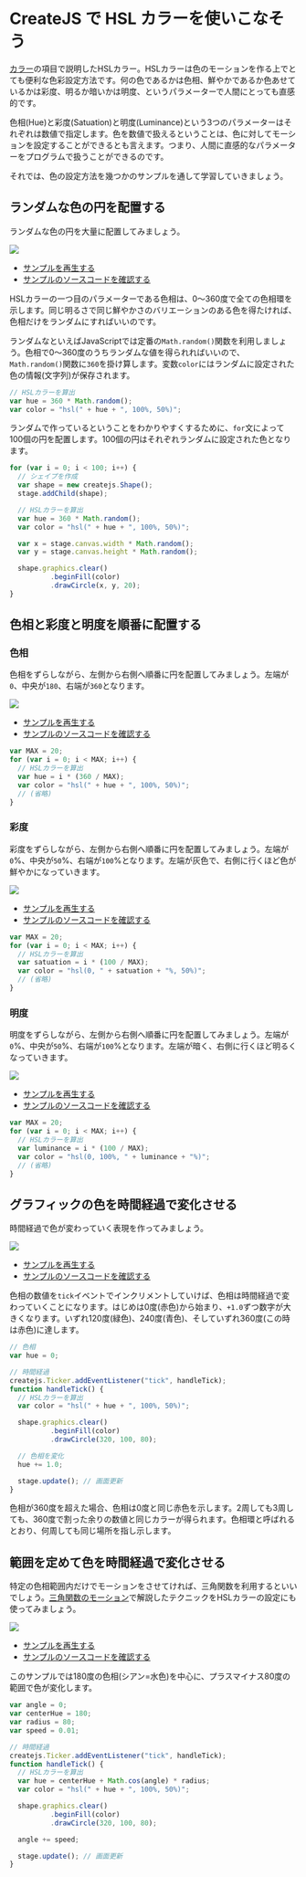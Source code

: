 # CreateJS で HSL カラーを使いこなそう

[カラー](color.md)の項目で説明したHSLカラー。HSLカラーは色のモーションを作る上でとても便利な色彩設定方法です。何の色であるかは色相、鮮やかであるか色あせているかは彩度、明るか暗いかは明度、というパラメーターで人間にとっても直感的です。

色相(Hue)と彩度(Satuation)と明度(Luminance)という3つのパラメーターはそれぞれは数値で指定します。色を数値で扱えるということは、色に対してモーションを設定することができるとも言えます。つまり、人間に直感的なパラメーターをプログラムで扱うことができるのです。

それでは、色の設定方法を幾つかのサンプルを通して学習していきましょう。

## ランダムな色の円を配置する

ランダムな色の円を大量に配置してみましょう。

![](../imgs/color_hsl_dots.html.png)

- [サンプルを再生する](https://ics-creative.github.io/tutorial-createjs/samples/color_hsl_dots.html)
- [サンプルのソースコードを確認する](../samples/color_hsl_dots.html)

HSLカラーの一つ目のパラメーターである色相は、0〜360度で全ての色相環を示します。同じ明るさで同じ鮮やかさのバリエーションのある色を得たければ、色相だけをランダムにすればいいのです。

ランダムなといえばJavaScriptでは定番の`Math.random()`関数を利用しましょう。色相で0〜360度のうちランダムな値を得られればいいので、`Math.random()`関数に`360`を掛け算します。変数`color`にはランダムに設定された色の情報(文字列)が保存されます。

```js
// HSLカラーを算出
var hue = 360 * Math.random();
var color = "hsl(" + hue + ", 100%, 50%)";
```

ランダムで作っているということをわかりやすくするために、`for`文によって100個の円を配置します。100個の円はそれぞれランダムに設定された色となります。

```js
for (var i = 0; i < 100; i++) {
  // シェイプを作成
  var shape = new createjs.Shape();
  stage.addChild(shape);

  // HSLカラーを算出
  var hue = 360 * Math.random();
  var color = "hsl(" + hue + ", 100%, 50%)";

  var x = stage.canvas.width * Math.random();
  var y = stage.canvas.height * Math.random();

  shape.graphics.clear()
          .beginFill(color)
          .drawCircle(x, y, 20);
}
```

## 色相と彩度と明度を順番に配置する

### 色相

色相をずらしながら、左側から右側へ順番に円を配置してみましょう。左端が`0`、中央が`180`、右端が`360`となります。

![](../imgs/color_hsl_dots_hue.html.png)

- [サンプルを再生する](https://ics-creative.github.io/tutorial-createjs/samples/color_hsl_dots_hue.html)
- [サンプルのソースコードを確認する](../samples/color_hsl_dots_hue.html)


```js
var MAX = 20;
for (var i = 0; i < MAX; i++) {
  // HSLカラーを算出
  var hue = i * (360 / MAX);
  var color = "hsl(" + hue + ", 100%, 50%)";
  // (省略)
}
```

### 彩度

彩度をずらしながら、左側から右側へ順番に円を配置してみましょう。左端が`0`%、中央が`50`%、右端が`100`%となります。左端が灰色で、右側に行くほど色が鮮やかになっていきます。

![](../imgs/color_hsl_dots_satuation.html.png)

- [サンプルを再生する](https://ics-creative.github.io/tutorial-createjs/samples/color_hsl_dots_satuation.html)
- [サンプルのソースコードを確認する](../samples/color_hsl_dots_satuation.html)

```js
var MAX = 20;
for (var i = 0; i < MAX; i++) {
  // HSLカラーを算出
  var satuation = i * (100 / MAX);
  var color = "hsl(0, " + satuation + "%, 50%)";
  // (省略)
}
```

### 明度

明度をずらしながら、左側から右側へ順番に円を配置してみましょう。左端が`0`%、中央が`50`%、右端が`100`%となります。左端が暗く、右側に行くほど明るくなっていきます。

![](../imgs/color_hsl_dots_luminance.html.png)

- [サンプルを再生する](https://ics-creative.github.io/tutorial-createjs/samples/color_hsl_dots_luminance.html)
- [サンプルのソースコードを確認する](../samples/color_hsl_dots_luminance.html)


```js
var MAX = 20;
for (var i = 0; i < MAX; i++) {
  // HSLカラーを算出
  var luminance = i * (100 / MAX);
  var color = "hsl(0, 100%, " + luminance + "%)";
  // (省略)
}
```


## グラフィックの色を時間経過で変化させる

時間経過で色が変わっていく表現を作ってみましょう。

![](../imgs/color_hsl_motion.html.png)

- [サンプルを再生する](https://ics-creative.github.io/tutorial-createjs/samples/color_hsl_motion.html)
- [サンプルのソースコードを確認する](../samples/color_hsl_motion.html)

色相の数値を`tick`イベントでインクリメントしていけば、色相は時間経過で変わっていくことになります。はじめは0度(赤色)から始まり、`+1.0`ずつ数字が大きくなります。いずれ120度(緑色)、240度(青色)、そしていずれ360度(この時は赤色)に達します。

```js
// 色相
var hue = 0;

// 時間経過
createjs.Ticker.addEventListener("tick", handleTick);
function handleTick() {
  // HSLカラーを算出
  var color = "hsl(" + hue + ", 100%, 50%)";

  shape.graphics.clear()
          .beginFill(color)
          .drawCircle(320, 100, 80);

  // 色相を変化
  hue += 1.0;

  stage.update(); // 画面更新
}
```

色相が360度を超えた場合、色相は0度と同じ赤色を示します。2周しても3周しても、360度で割った余りの数値と同じカラーが得られます。色相環と呼ばれるとおり、何周しても同じ場所を指し示します。

## 範囲を定めて色を時間経過で変化させる

特定の色相範囲内だけでモーションをさせてければ、三角関数を利用するといいでしょう。[三角関数のモーション](math_trigonometry.md)で解説したテクニックをHSLカラーの設定にも使ってみましょう。

![](../imgs/color_hsl_sin.html.png)

- [サンプルを再生する](https://ics-creative.github.io/tutorial-createjs/samples/color_hsl_sin.html)
- [サンプルのソースコードを確認する](../samples/color_hsl_sin.html)

このサンプルでは180度の色相(シアン=水色)を中心に、プラスマイナス80度の範囲で色が変化します。

```js
var angle = 0;
var centerHue = 180;
var radius = 80;
var speed = 0.01;

// 時間経過
createjs.Ticker.addEventListener("tick", handleTick);
function handleTick() {
  // HSLカラーを算出
  var hue = centerHue + Math.cos(angle) * radius;
  var color = "hsl(" + hue + ", 100%, 50%)";

  shape.graphics.clear()
          .beginFill(color)
          .drawCircle(320, 100, 80);

  angle += speed;

  stage.update(); // 画面更新
}
```
